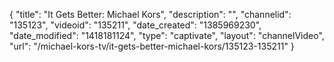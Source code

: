 {
    "title": "It Gets Better: Michael Kors",
    "description": "",
    "channelid": "135123",
    "videoid": "135211",
    "date_created": "1385969230",
    "date_modified": "1418181124",
    "type": "captivate",
    "layout": "channelVideo",
    "url": "\/michael-kors-tv\/it-gets-better-michael-kors\/135123-135211"
}